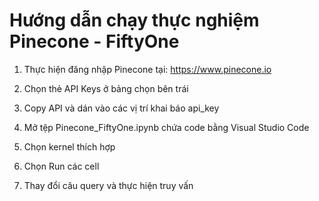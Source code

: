 # Hướng dẫn chạy thực nghiệm Pinecone - FiftyOne

1. Thực hiện đăng nhập Pinecone tại: https://www.pinecone.io

2. Chọn thẻ API Keys ở bảng chọn bên trái

3. Copy API và dán vào các vị trí khai báo api_key

4. Mở tệp Pinecone_FiftyOne.ipynb chứa code bằng Visual Studio Code

5. Chọn kernel thích hợp

6. Chọn Run các cell 

7. Thay đổi câu query và thực hiện truy vấn